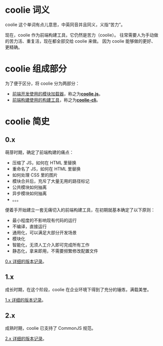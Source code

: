 # coolie 词义
coolie 这个单词有点儿意思，中英同音并且同义，义指“苦力”。

现在，coolie 作为前端构建工具，它仍然是苦力（coolie）。
往常需要人为手动做的苦力活、重复活，现在都全部交给 coolie 来做。
因为 coolie 能够做的更好、更精确。





# coolie 组成部分
为了便于区分，将 coolie 分为两部分：

- [前端开发使用的模块加载器](./module-loader.md)，称之为[**coolie.js**](https://github.com/cooliejs/coolie.js)。
- [前端构建使用的构建工具](./front-end-build.md)，称之为[**coolie-cli**](https://github.com/cooliejs/coolie-cli)。





# coolie 简史

## 0.x
萌芽时期，确定了前端构建的痛点：

- 压缩了 JS，如何在 HTML 里替换
- 重命名了 JS，如何在 HTML 里替换
- 如何处理 CSS 里的图片
- 模块合并后，充斥了大量无用的路径标记
- 公共模块如何抽离
- 异步模块如何抽离
- 。。。

便着手开始建立一套无痛切入的前端构建工具，在初期就基本确定了以下原则：

- 最小程度的不影响现有代码的运行
- 不编译，直接运行
- 通用化，可以满足大部分开发场景
- 模块化
- 智能化，无须人工介入即可完成所有工作
- 静态化，拿来即用，不需要频繁修改配置文件


[0.x 详细的版本记录](/version/0.x.md)。



## 1.x
成长时期，在这个阶段，coolie 在企业环境下得到了充分的锤炼，满载美誉。

[1.x 详细的版本记录](/version/1.x.md)。



## 2.x
成熟时期，coolie 已支持了 CommonJS 规范。

[2.x 详细的版本记录](/version/2.x.md)。




